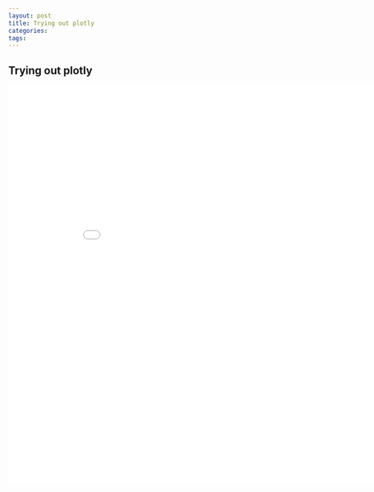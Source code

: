 ```yaml
---
layout: post
title: Trying out plotly
categories:
tags:
---
```



Trying out plotly
---

<iframe width="900" height="800" frameborder="0" scrolling="no" src="//plot.ly/~daguiam/8.embed"></iframe>
